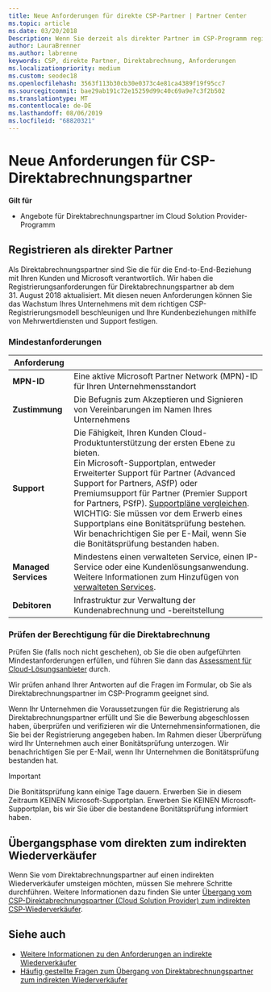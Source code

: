 ```yaml
---
title: Neue Anforderungen für direkte CSP-Partner | Partner Center
ms.topic: article
ms.date: 03/20/2018
Description: Wenn Sie derzeit als direkter Partner im CSP-Programm registriert sind, sollten Sie sich auf diese neuen Anforderungen an Support und Services vorbereiten.
author: LauraBrenner
ms.author: labrenne
keywords: CSP, direkte Partner, Direktabrechnung, Anforderungen
ms.localizationpriority: medium
ms.custom: seodec18
ms.openlocfilehash: 3563f113b30cb30e0373c4e81ca4389f19f95cc7
ms.sourcegitcommit: bae29ab191c72e15259d99c40c69a9e7c3f2b502
ms.translationtype: MT
ms.contentlocale: de-DE
ms.lasthandoff: 08/06/2019
ms.locfileid: "68820321"
---
```

# <a name="csp-direct-bill-partner-new-requirements"></a>Neue Anforderungen für CSP-Direktabrechnungspartner

**Gilt für**

- Angebote für Direktabrechnungspartner im Cloud Solution Provider-Programm

## <a name="enroll-as-a-direct-partner"></a>Registrieren als direkter Partner

Als Direktabrechnungspartner sind Sie die für die End-to-End-Beziehung mit Ihren Kunden und Microsoft verantwortlich. Wir haben die Registrierungsanforderungen für Direktabrechnungspartner ab dem 31. August 2018 aktualisiert. Mit diesen neuen Anforderungen können Sie das Wachstum Ihres Unternehmens mit dem richtigen CSP-Registrierungsmodell beschleunigen und Ihre Kundenbeziehungen mithilfe von Mehrwertdiensten und Support festigen.

### <a name="minimum-requirements"></a>Mindestanforderungen

|**Anforderung**|                             |
|--------------------------------|--------------------------------------------------------------|
|**MPN-ID**   |Eine aktive Microsoft Partner Network (MPN)-ID für Ihren Unternehmensstandort    |
|**Zustimmung**   |Die Befugnis zum Akzeptieren und Signieren von Vereinbarungen im Namen Ihres Unternehmens|
|**Support**   |Die Fähigkeit, Ihren Kunden Cloud-Produktunterstützung der ersten Ebene zu bieten. <br>Ein Microsoft-Supportplan, entweder Erweiterter Support für Partner (Advanced Support for Partners, ASfP) oder Premiumsupport für Partner (Premier Support for Partners, PSfP). [Supportpläne vergleichen](https://partner.microsoft.com/support/partnersupport).<br> WICHTIG: Sie müssen vor dem Erwerb eines Supportplans eine Bonitätsprüfung bestehen. Wir benachrichtigen Sie per E-Mail, wenn Sie die Bonitätsprüfung bestanden haben. |
|**Managed Services**   |Mindestens einen verwalteten Service, einen IP-Service oder eine Kundenlösungsanwendung. Weitere Informationen zum Hinzufügen von [verwalteten Services](https://partner.microsoft.com/business-opportunities/managed-services-provider).|
|**Debitoren** |Infrastruktur zur Verwaltung der Kundenabrechnung und -bereitstellung

### <a name="verify-direct-bill-eligibility"></a>Prüfen der Berechtigung für die Direktabrechnung

Prüfen Sie (falls noch nicht geschehen), ob Sie die oben aufgeführten Mindestanforderungen erfüllen, und führen Sie dann das [Assessment für Cloud-Lösungsanbieter](https://partner.microsoft.com/cloud-solution-provider/assessment) durch.

Wir prüfen anhand Ihrer Antworten auf die Fragen im Formular, ob Sie als Direktabrechnungspartner im CSP-Programm geeignet sind.

Wenn Ihr Unternehmen die Voraussetzungen für die Registrierung als Direktabrechnungspartner erfüllt und Sie die Bewerbung abgeschlossen haben, überprüfen und verifizieren wir die Unternehmensinformationen, die Sie bei der Registrierung angegeben haben. Im Rahmen dieser Überprüfung wird Ihr Unternehmen auch einer Bonitätsprüfung unterzogen. Wir benachrichtigen Sie per E-Mail, wenn Ihr Unternehmen die Bonitätsprüfung bestanden hat.

>[!IMPORTANT]
>Die Bonitätsprüfung kann einige Tage dauern. Erwerben Sie in diesem Zeitraum KEINEN Microsoft-Supportplan. Erwerben Sie KEINEN Microsoft-Supportplan, bis wir Sie über die bestandene Bonitätsprüfung informiert haben.

## <a name="transition-from-direct-to-indirect-reseller"></a>Übergangsphase vom direkten zum indirekten Wiederverkäufer

Wenn Sie vom Direktabrechnungspartner auf einen indirekten Wiederverkäufer umsteigen möchten, müssen Sie mehrere Schritte durchführen. Weitere Informationen dazu finden Sie unter [Übergang vom CSP-Direktabrechnungspartner (Cloud Solution Provider) zum indirekten CSP-Wiederverkäufer](transition-direct-to-indirect.md). 

## <a name="see-also"></a>Siehe auch

- [Weitere Informationen zu den Anforderungen an indirekte Wiederverkäufer](https://assetsprod.microsoft.com/csp-directbill-to-indirect-transition.pdf)
- [Häufig gestellte Fragen zum Übergang von Direktabrechnungspartner zum indirekten Wiederverkäufer](https://assetsprod.microsoft.com/mpn/direct-bill-partner-faq.pdf)
